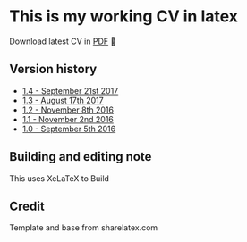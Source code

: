 # This is my working CV in latex

Download latest CV in [PDF](https://github.com/PandelisZ/cv/releases/download/v1.4/cv.pdf) :page_facing_up:

## Version history

* [1.4 - September 21st 2017](https://github.com/PandelisZ/cv/releases/tag/v1.4)
* [1.3 - August 17th 2017](https://github.com/PandelisZ/cv/releases/tag/v1.3)
* [1.2 - November 8th 2016](https://github.com/PandelisZ/cv/releases/tag/v1.2)
* [1.1 - November 2nd 2016](https://github.com/PandelisZ/cv/releases/tag/v1.1)
* [1.0 - September 5th 2016](https://github.com/PandelisZ/cv/releases/tag/v1.0)

## Building and editing note

This uses XeLaTeX to Build


## Credit
Template and base from sharelatex.com
